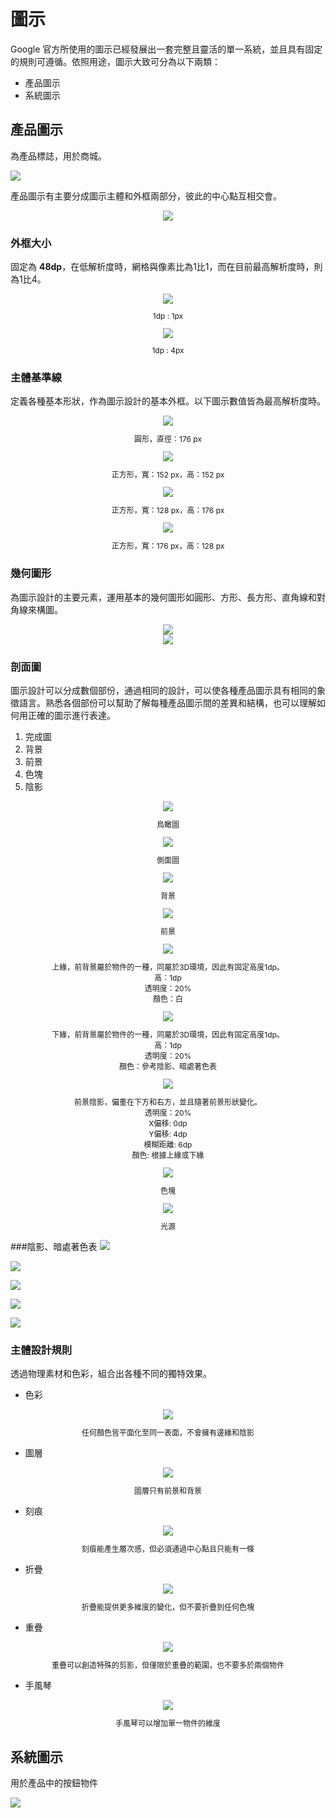 # 圖示
Google 官方所使用的圖示已經發展出一套完整且靈活的單一系統，並且具有固定的規則可遵循。依照用途，圖示大致可分為以下兩類：

* 產品圖示
* 系統圖示

## 產品圖示
為產品標誌，用於商城。

<img src="http://material-design.storage.googleapis.com/publish/material_v_4/material_ext_publish/0Bx4BSt6jniD7YTRHMzFLb3FFOEk/style_logos_product_intro_material_color.png" style="max-width:25%"/>

產品圖示有主要分成圖示主體和外框兩部分，彼此的中心點互相交會。

<div align="center">
<img src="http://material-design.storage.googleapis.com/publish/material_v_4/material_ext_publish/0Bx4BSt6jniD7RGQxNmZlUWdBTWc/style_logos_product_grid_logo_grid.png" style="max-width: 50%"/>
</div>

### 外框大小
固定為 **48dp**，在低解析度時，網格與像素比為1比1，而在目前最高解析度時，則為1比4。
<div align="center">
<img src="https://wcc723.gitbooks.io/google_design_translate/content/images/style/style_logos_product_grid_unit_1to1.png" style="max-width: 50%"/>
<p style="font-size: 12px">1dp : 1px</p>
</div>

<div align="center">
<img src="https://wcc723.gitbooks.io/google_design_translate/content/images/style/style_logos_product_grid_unit_4to1.png" style="max-width: 50%"/>
<p style="font-size: 12px">1dp : 4px</p>
</div>

### 主體基準線
定義各種基本形狀，作為圖示設計的基本外框。以下圖示數值皆為最高解析度時。
<div align="center">
<img src="http://material-design.storage.googleapis.com/publish/material_v_4/material_ext_publish/0Bx4BSt6jniD7QklSbXpmcjRSTlU/style_logos_product_grid_shapes_circle.png" style="max-width: 50%"/>
<p style="font-size: 12px">圓形，直徑：176 px</p>
</div>

<div align="center">
<img src="http://material-design.storage.googleapis.com/publish/material_v_4/material_ext_publish/0Bx4BSt6jniD7ckxmSW90dlY4NGM/style_logos_product_grid_shapes_square.png" style="max-width: 50%"/>
<p style="font-size: 12px">正方形，寬：152 px，高：152 px</p>
</div>

<div align="center">
<img src="http://material-design.storage.googleapis.com/publish/material_v_4/material_ext_publish/0Bx4BSt6jniD7c1YteERsbFAtd2c/style_logos_product_grid_shapes_vert_rectangle.png" style="max-width: 50%"/>
<p style="font-size: 12px">正方形，寬：128 px，高：176 px</p>
</div>

<div align="center">
<img src="http://material-design.storage.googleapis.com/publish/material_v_4/material_ext_publish/0Bx4BSt6jniD7ZDVOaW9oaEpXSHM/style_logos_product_grid_shapes_hori_rectangle.png" style="max-width: 50%"/>
<p style="font-size: 12px">正方形，寬：176 px，高：128 px</p>
</div>

### 幾何圖形
為圖示設計的主要元素，運用基本的幾何圖形如圓形、方形、長方形、直角線和對角線來構圖。
<div align="center">
<img src="https://material-design.storage.googleapis.com/publish/material_v_4/material_ext_publish/0Bx4BSt6jniD7czBRWVhQUGRUZFk/style_logos_product_grid_geometry4.png" style="max-width: 50%"/>
</div>

<div align="center">
<img src="http://material-design.storage.googleapis.com/publish/material_v_4/material_ext_publish/0Bx4BSt6jniD7QkU2bEVFYk9odGs/style_logos_product_grid_geometry2.png" style="max-width: 50%"/>
</div>

### 剖面圖
圖示設計可以分成數個部份，通過相同的設計，可以使各種產品圖示具有相同的象徵語言。熟悉各個部份可以幫助了解每種產品圖示間的差異和結構，也可以理解如何用正確的圖示進行表達。
1. 完成圖
2. 背景
3. 前景
4. 色塊
5. 陰影

<div align="center">
<img src="http://material-design.storage.googleapis.com/publish/material_v_4/material_ext_publish/0Bx4BSt6jniD7eDY4dkFETnIwTHM/style_logos_product_anatomy_components.png" style="max-width: 50%"/>
<p style="font-size: 12px">鳥瞰圖</p>
</div>

<div align="center">
<img src="https://wcc723.gitbooks.io/google_design_translate/content/images/style/style_logos_product_anatomy_components_perspective.png" style="max-width: 50%"/>
<p style="font-size: 12px">側面圖</p>
</div>

<div align="center">
<img src="http://material-design.storage.googleapis.com/publish/material_v_4/material_ext_publish/0Bx4BSt6jniD7YkhGUlV5U1pUbFk/style_logos_product_anatomy_material_background.png" style="max-width: 50%"/>
<p style="font-size: 12px">背景</p>
</div>

<div align="center">
<img src="http://material-design.storage.googleapis.com/publish/material_v_4/material_ext_publish/0Bx4BSt6jniD7TEg1WjhLa0VDRFE/style_logos_product_anatomy_material_foreground.png" style="max-width: 50%"/>
<p style="font-size: 12px">前景</p>
</div>

<div align="center">
<img src="http://material-design.storage.googleapis.com/publish/material_v_4/material_ext_publish/0Bx4BSt6jniD7UzdCZ0MtOEpybGM/style_logos_product_anatomy_edges_tinted.png" style="max-width: 50%"/>
<p style="font-size: 12px">上緣，前背景屬於物件的一種，同屬於3D環境，因此有固定高度1dp。<br>
高：1dp<br>
透明度：20%<br>
顏色：白
</p>
</div>

<div align="center">
<img src="http://material-design.storage.googleapis.com/publish/material_v_4/material_ext_publish/0Bx4BSt6jniD7RW5GbWN2Z2pNcGc/style_logos_product_anatomy_edges_shaded.png" style="max-width: 50%"/>
<p style="font-size: 12px">下緣，前背景屬於物件的一種，同屬於3D環境，因此有固定高度1dp。<br>
高：1dp<br>
透明度：20%<br>
顏色：參考陰影、暗處著色表
</p>
</div>

<div align="center">
<img src="http://material-design.storage.googleapis.com/publish/material_v_4/material_ext_publish/0Bx4BSt6jniD7MEtzZUxkM0tzeGs/style_logos_product_lighting_shadow.png" style="max-width: 50%"/>
<p style="font-size: 12px">前景陰影，偏重在下方和右方，並且隨著前景形狀變化。<br>
透明度：20%<br>
X偏移: 0dp<br>
Y偏移: 4dp<br>
模糊距離: 6dp<br>
顏色: 根據上緣或下緣
</p>
</div>

<div align="center">
<img src="http://material-design.storage.googleapis.com/publish/material_v_4/material_ext_publish/0Bx4BSt6jniD7Uy1Vc2c5TGEtOGs/style_logos_product_anatomy_color_spot.png" style="max-width: 50%"/>
<p style="font-size: 12px">色塊</p>
</div>

<div align="center">
<img src="http://material-design.storage.googleapis.com/publish/material_v_4/material_ext_publish/0Bx4BSt6jniD7eWI1WGdhcE9xTEU/style_logos_product_lighting_lighting_45.png" style="max-width: 50%"/>
<p style="font-size: 12px">光源</p>
</div>

###陰影、暗處著色表
![](http://material-design.storage.googleapis.com/publish/material_v_4/material_ext_publish/0Bx4BSt6jniD7c2QtTjZJcEhQNWc/style_logos_product_lighting_values_cool.png)

![](http://material-design.storage.googleapis.com/publish/material_v_4/material_ext_publish/0Bx4BSt6jniD7VnJwcWFWNy1Ed0E/style_logos_product_lighting_values_fresh.png)

![](http://material-design.storage.googleapis.com/publish/material_v_4/material_ext_publish/0Bx4BSt6jniD7V0s3TGdGRVlXM0k/style_logos_product_lighting_values_warm.png)

![](http://material-design.storage.googleapis.com/publish/material_v_4/material_ext_publish/0Bx4BSt6jniD7ZVVyVnhNcG9pVkk/style_logos_product_lighting_values_hot.png)

![](http://material-design.storage.googleapis.com/publish/material_v_4/material_ext_publish/0Bx4BSt6jniD7ZGVnX1FaLTlYWVk/style_logos_product_lighting_values_neutral.png)

### 主體設計規則
透過物理素材和色彩，組合出各種不同的獨特效果。

* 色彩

<div align="center">
<img src="http://material-design.storage.googleapis.com/publish/material_v_4/material_ext_publish/0Bx4BSt6jniD7aTFQSWlWdGQ4M0E/style_logos_product_patterns_color_do.png" style="max-width: 50%"/>
<p style="font-size: 12px">任何顏色皆平面化至同一表面，不會擁有邊緣和陰影</p>
</div>

* 圖層

<div align="center">
<img src="http://material-design.storage.googleapis.com/publish/material_v_4/material_ext_publish/0Bx4BSt6jniD7THNBbDd1MUFobHM/style_logos_product_patterns_layer_do.png" style="max-width: 50%"/>
<p style="font-size: 12px">圖層只有前景和背景</p>
</div>

* 刻痕

<div align="center">
<img src="http://material-design.storage.googleapis.com/publish/material_v_4/material_ext_publish/0Bx4BSt6jniD7REh5NnRCWUFkYVU/style_logos_product_patterns_score_do.png" style="max-width: 50%"/>
<p style="font-size: 12px">刻痕能產生層次感，但必須通過中心點且只能有一條</p>
</div>

* 折疊

<div align="center">
<img src="http://material-design.storage.googleapis.com/publish/material_v_4/material_ext_publish/0Bx4BSt6jniD7NUdvcXNfcW85QnM/style_logos_product_patterns_fold_do.png" style="max-width: 50%"/>
<p style="font-size: 12px">折疊能提供更多維度的變化，但不要折疊到任何色塊</p>
</div>

* 重疊

<div align="center">
<img src="http://material-design.storage.googleapis.com/publish/material_v_4/material_ext_publish/0Bx4BSt6jniD7ZGdQTk9uMlRIRnM/style_logos_product_patterns_overlap_do.png" style="max-width: 50%"/>
<p style="font-size: 12px">重疊可以創造特殊的剪影，但僅限於重疊的範圍，也不要多於兩個物件</p>
</div>

* 手風琴

<div align="center">
<img src="http://material-design.storage.googleapis.com/publish/material_v_4/material_ext_publish/0Bx4BSt6jniD7ZGdQTk9uMlRIRnM/style_logos_product_patterns_overlap_do.png" style="max-width: 50%"/>
<p style="font-size: 12px">手風琴可以增加單一物件的維度</p>
</div>

## 系統圖示
用於產品中的按鈕物件

<img src="http://material-design.storage.googleapis.com/publish/material_v_4/material_ext_publish/0Bx4BSt6jniD7OFZFR1ZOUmFWTEE/style_icons_system_intro.png" style="max-width: 70%"/>